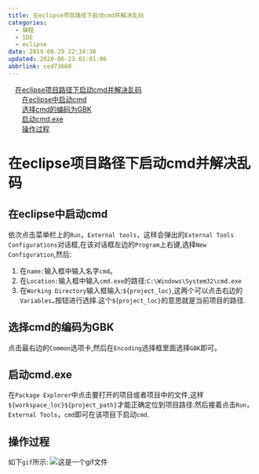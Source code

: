 ```yaml
---
title: 在eclipse项目路径下启动cmd并解决乱码
categories: 
  - 编程
  - IDE
  - eclipse
date: 2019-08-29 22:34:38
updated: 2020-06-23 01:01:06
abbrlink: ced73660
---
```

<div id='my_toc'><a href="/blog/ced73660/#在eclipse项目路径下启动cmd并解决乱码" class="header_1">在eclipse项目路径下启动cmd并解决乱码</a>&nbsp;<br><a href="/blog/ced73660/#在eclipse中启动cmd" class="header_2">在eclipse中启动cmd</a>&nbsp;<br><a href="/blog/ced73660/#选择cmd的编码为GBK" class="header_2">选择cmd的编码为GBK</a>&nbsp;<br><a href="/blog/ced73660/#启动cmd-exe" class="header_2">启动cmd.exe</a>&nbsp;<br><a href="/blog/ced73660/#操作过程" class="header_2">操作过程</a>&nbsp;<br></div>
<style>.header_1{margin-left: 1em;}.header_2{margin-left: 2em;}.header_3{margin-left: 3em;}.header_4{margin-left: 4em;}.header_5{margin-left: 5em;}.header_6{margin-left: 6em;}</style>
<!--more-->
<script>if (navigator.platform.search('arm')==-1){document.getElementById('my_toc').style.display = 'none';}var e,p = document.getElementsByTagName('p');while (p.length>0) {e = p[0];e.parentElement.removeChild(e);}</script>

<!--end-->
# 在eclipse项目路径下启动cmd并解决乱码
## 在eclipse中启动cmd
依次点击菜单栏上的`Run`，`External tools`，这样会弹出的`External Tools Configurations`对话框,在该对话框左边的`Program`上右键,选择`New Configuration`,然后:
1. 在`name:`输入框中输入名字`cmd`。
2. 在`Location:`输入框中输入`cmd.exe`的路径:`C:\Windows\System32\cmd.exe`
3. 在`Working Directory`输入框输入:`${project_loc}`,这两个可以点击右边的`Variables…`按钮进行选择.这个`${project_loc}`的意思就是当前项目的路径.

## 选择cmd的编码为GBK
点击最右边的`Common`选项卡,然后在`Encoding`选择框里面选择`GBK`即可。
## 启动cmd.exe
在`Package Explorer`中点击要打开的项目或者项目中的文件,这样`${workspace_loc}${project_path}`才能正确定位到项目路径.然后接着点击`Run`，`External Tools`，`cmd`即可在该项目下启动`cmd`.
## 操作过程
如下`gif`所示:
![这是一个gif文件](https://image-1257720033.cos.ap-shanghai.myqcloud.com/gif/IDE/eclipse/cmd/1.gif)
